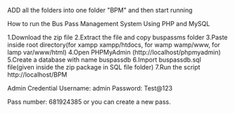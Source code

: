 ADD all the folders into one folder "BPM" and then start running

How to run the Bus Pass Management System Using PHP and MySQL

1.Download the zip file
2.Extract the file and copy buspassms folder
3.Paste inside root directory(for xampp xampp/htdocs, for wamp wamp/www, for lamp var/www/html)
4.Open PHPMyAdmin (http://localhost/phpmyadmin)
5.Create a database with name buspassdb
6.Import buspassdb.sql file(given inside the zip package in SQL file folder)
7.Run the script http://localhost/BPM

Admin Credential
Username: admin
Password: Test@123

Pass number: 681924385 or you can create a new pass.
